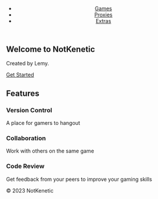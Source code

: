 <html lang="en">
  <head>
    <meta charset="UTF-8" />
    <meta name="viewport" content="width=device-width, initial-scale=1.0" />
    <title>NotKenetic</title>
    <link rel="stylesheet" href="style.css" />
  </head>
  <body>
    <header>
      <nav>
        <ul>
          <li><a href="games.html">Games</a></li>
          <li><a href="proxy2.html">Proxies</a></li>
          <li><a href="windows.html">Extras</a></li>
        </ul>
      </nav>
    </header>
    <section class="hero">
      <div class="hero-inner">
        <h1>Welcome to NotKenetic</h1>
        <p>Created by Lemy.</p>
        <a href="#" class="btn-primary">Get Started</a>
      </div>
    </section>
    <section class="features">
      <h2>Features</h2>
      <div class="feature">
        <h3>Version Control</h3>
        <p>A place for gamers to hangout</p>
      </div>
      <div class="feature">
        <h3>Collaboration</h3>
        <p>Work with others on the same game</p>
      </div>
      <div class="feature">
        <h3>Code Review</h3>
        <p>Get feedback from your peers to improve your gaming skills</p>
      </div>
    </section>
    <footer>
      <p>&copy; 2023 NotKenetic</p>
    </footer>
  </body>
</html>
